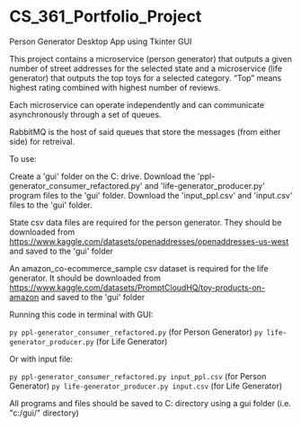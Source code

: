 # CS_361_Portfolio_Project
Person Generator Desktop App using Tkinter GUI

This project contains a microservice (person generator) that outputs a given number of street addresses for the selected
state  and a microservice (life generator) that outputs the top toys for a selected category. “Top” means
highest rating combined with highest number of reviews.  

Each microservice can operate independently and can communicate asynchronously through a set of queues.

RabbitMQ is the host of said queues that store the messages (from either side) for retreival.


To use:

Create a 'gui' folder on the C: drive.
Download the 'ppl-generator_consumer_refactored.py' and 'life-generator_producer.py' program files to the 'gui' folder.
Download the 'input_ppl.csv' and 'input.csv' files to the 'gui' folder.

State csv data files are required for the person generator.  They should be downloaded 
from https://www.kaggle.com/datasets/openaddresses/openaddresses-us-west and saved to the 'gui' folder

An amazon_co-ecommerce_sample csv dataset is required for the life generator.  It should be downloaded
from https://www.kaggle.com/datasets/PromptCloudHQ/toy-products-on-amazon and saved to the 'gui' folder


Running this code in terminal with GUI: 

`py ppl-generator_consumer_refactored.py` (for Person Generator)
`py life-generator_producer.py` (for Life Generator)


Or with input file:

`py ppl-generator_consumer_refactored.py input_ppl.csv` (for Person Generator)
`py life-generator_producer.py input.csv` (for Life Generator)


All programs and files should be saved to C: directory using a gui folder (i.e. "c:/gui/" directory) 


